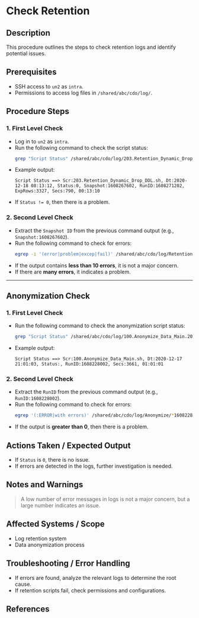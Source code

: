 # Check Retention

## Description
This procedure outlines the steps to check retention logs and identify potential issues.

## Prerequisites
- SSH access to `un2` as `intra`.
- Permissions to access log files in `/shared/abc/cdo/log/`.

## Procedure Steps

### 1. First Level Check
- Log in to `un2` as `intra`.
- Run the following command to check the script status:
  ```bash
  grep "Script Status" /shared/abc/cdo/log/203.Retention_Dynamic_Drop_DDL.202012.log | tail -n1
  ```
- Example output:
  ```
  Script Status ==> Scr:203.Retention_Dynamic_Drop_DDL.sh, Dt:2020-12-18 08:13:12, Status:0, Snapshot:1608267602, RunID:1608271202, ExpRows:3327, Secs:790, 00:13:10
  ```
- If `Status != 0`, then there is a problem.

### 2. Second Level Check
- Extract the `Snapshot ID` from the previous command output (e.g., `Snapshot:1608267602`).
- Run the following command to check for errors:
  ```bash
  egrep -i '(error|problem|excep|fail)' /shared/abc/cdo/log/Retention/*1608267602*.log
  ```
- If the output contains **less than 10 errors**, it is not a major concern.  
- If there are **many errors**, it indicates a problem.

---

## Anonymization Check

### 1. First Level Check
- Run the following command to check the anonymization script status:
  ```bash
  grep "Script Status" /shared/abc/cdo/log/100.Anonymize_Data_Main.202012.log | tail -n1
  ```
- Example output:
  ```
  Script Status ==> Scr:100.Anonymize_Data_Main.sh, Dt:2020-12-17 21:01:03, Status:, RunID:1608228002, Secs:3661, 01:01:01
  ```

### 2. Second Level Check
- Extract the `RunID` from the previous command output (e.g., `RunID:1608228002`).
- Run the following command to check for errors:
  ```bash
  egrep '(:ERROR|with errors)' /shared/abc/cdo/log/Anonymize/*1608228002*.log | less
  ```
- If the output is **greater than 0**, then there is a problem.

## Actions Taken / Expected Output
- If `Status` is `0`, there is no issue.
- If errors are detected in the logs, further investigation is needed.

## Notes and Warnings
> A low number of error messages in logs is not a major concern, but a large number indicates an issue.

## Affected Systems / Scope
- Log retention system
- Data anonymization process

## Troubleshooting / Error Handling
- If errors are found, analyze the relevant logs to determine the root cause.
- If retention scripts fail, check permissions and configurations.

## References

